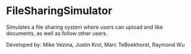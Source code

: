 # FileSharingSimulator
Simulates a file sharing system where users can upload and like documents, as well as follow other users.

Developed by: Mike Vezina, Justin Krol, Marc TeBoekhorst, Raymond Wu
